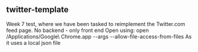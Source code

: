 twitter-template
---
Week 7 test, where we have been tasked to reimplement the Twitter.com feed page. No backend - only front end
Open using:  open /Applications/Google\ Chrome.app --args --allow-file-access-from-files
As it uses a local json file

